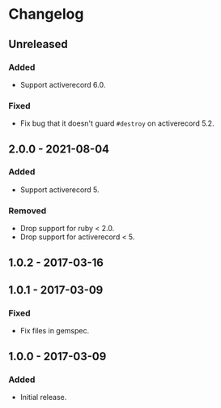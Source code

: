 # Changelog

## Unreleased

### Added

- Support activerecord 6.0.

### Fixed

- Fix bug that it doesn't guard `#destroy` on activerecord 5.2.

## 2.0.0 - 2021-08-04

### Added

- Support activerecord 5.

### Removed

- Drop support for ruby < 2.0.
- Drop support for activerecord < 5.

## 1.0.2 - 2017-03-16

## 1.0.1 - 2017-03-09

### Fixed

- Fix files in gemspec.

## 1.0.0 - 2017-03-09

### Added

- Initial release.
